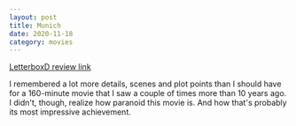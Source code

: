 ```yaml
---
layout: post
title: Munich
date: 2020-11-18
category: movies
---
```

 
[LetterboxD review link](https://letterboxd.com/samarthbhaskar/film/munich/)

I remembered a lot more details, scenes and plot points than I should have for a 160-minute movie that I saw a couple of times more than 10 years ago. I didn't, though, realize how paranoid this movie is. And how that's probably its most impressive achievement.